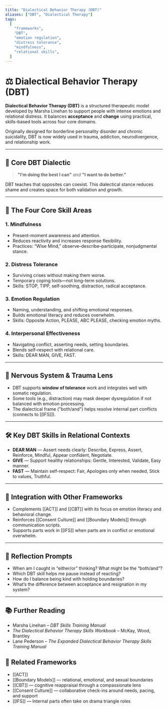 ```yaml
---
title: "Dialectical Behavior Therapy (DBT)"
aliases: ["DBT", "Dialectical Therapy"]
tags:
  [
    "frameworks",
    "DBT",
    "emotion regulation",
    "distress tolerance",
    "mindfulness",
    "relational skills",
  ]
---
```


<!-- @format -->

# ⚖️ Dialectical Behavior Therapy (DBT)

**Dialectical Behavior Therapy (DBT)** is a structured therapeutic model developed by Marsha Linehan to support people with intense emotions and relational distress. It balances **acceptance** and **change** using practical, skills-based tools across four core domains.

Originally designed for borderline personality disorder and chronic suicidality, DBT is now widely used in trauma, addiction, neurodivergence, and relationship work.

---

## 🔄 Core DBT Dialectic

> **"I’m doing the best I can"** _and_ **"I want to do better."**

DBT teaches that opposites can coexist. This dialectical stance reduces shame and creates space for both validation and growth.

---

## 🧩 The Four Core Skill Areas

### 1. **Mindfulness**

- Present-moment awareness and attention.
- Reduces reactivity and increases response flexibility.
- Practices: “Wise Mind,” observe–describe–participate, nonjudgmental stance.

### 2. **Distress Tolerance**

- Surviving crises without making them worse.
- Temporary coping tools—not long-term solutions.
- Skills: STOP, TIPP, self-soothing, distraction, radical acceptance.

### 3. **Emotion Regulation**

- Naming, understanding, and shifting emotional responses.
- Builds emotional literacy and reduces overwhelm.
- Skills: Opposite Action, PLEASE, ABC PLEASE, checking emotion myths.

### 4. **Interpersonal Effectiveness**

- Navigating conflict, asserting needs, setting boundaries.
- Blends self-respect with relational care.
- Skills: DEAR MAN, GIVE, FAST.

---

## 🧠 Nervous System & Trauma Lens

- DBT supports **window of tolerance** work and integrates well with somatic regulation.
- Some tools (e.g., distraction) may mask deeper dysregulation if not balanced with emotion processing.
- The dialectical frame ("both/and") helps resolve internal part conflicts (connects to [[IFS]]).

---

## 🛠 Key DBT Skills in Relational Contexts

- **DEAR MAN** — Assert needs clearly: Describe, Express, Assert, Reinforce, Mindful, Appear confident, Negotiate.
- **GIVE** — Support healthy relationships: Gentle, Interested, Validate, Easy manner.
- **FAST** — Maintain self-respect: Fair, Apologies only when needed, Stick to values, Truthful.

---

## 🔄 Integration with Other Frameworks

- Complements [[ACT]] and [[CBT]] with its focus on emotion literacy and behavioral change.
- Reinforces [[Consent Culture]] and [[Boundary Models]] through communication scripts.
- Supports parts work in [[IFS]] when parts are in conflict or emotional overwhelm.

---

## 💬 Reflection Prompts

- When am I caught in “either/or” thinking? What might be the “both/and”?
- Which DBT skill helps me pause instead of reacting?
- How do I balance being kind with holding boundaries?
- What’s the difference between acceptance and resignation in my system?

---

## 📚 Further Reading

- Marsha Linehan – _DBT Skills Training Manual_
- _The Dialectical Behavior Therapy Skills Workbook_ – McKay, Wood, Brantley
- Lane Pederson – _The Expanded Dialectical Behavior Therapy Skills Training Manual_

## 🔗 Related Frameworks

- [[ACT]]
- [[Boundary Models]] — relational, emotional, and sexual boundaries
- [[CBT]] — cognitive reappraisal through a compassionate lens
- [[Consent Culture]] — collaborative check-ins around needs, pacing, and support
- [[IFS]] — Internal parts often take on drama triangle roles
